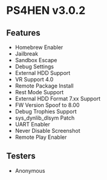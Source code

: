 # PS4HEN v3.0.2

## Features
- Homebrew Enabler
- Jailbreak
- Sandbox Escape
- Debug Settings
- External HDD Support
- VR Support 4.0
- Remote Package Install
- Rest Mode Support
- External HDD Format 7.xx Support
- FW Version Spoof to 8.00
- Debug Trophies Support
- sys_dynlib_dlsym Patch
- UART Enabler
- Never Disable Screenshot
- Remote Play Enabler

## Testers
- Anonymous
